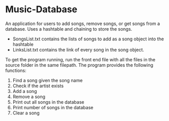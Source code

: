 # Music-Database
An application for users to add songs, remove songs, or get songs from a database. Uses a hashtable and chaining to store the songs.

- SongsList.txt contains the lists of songs to add as a song object into the hashtable
- LinksList.txt contains the link of every song in the song object.
 
 To get the program running, run the front end file with all the files in the source folder in the same filepath.
 The program provides the following functions:
  1. Find a song given the song name
  2. Check if the artist exists
  3. Add a song
  4. Remove a song
  5. Print out all songs in the database
  6. Print number of songs in the database
  7. Clear a song
